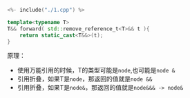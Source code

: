 
```cpp
<%- include("./1.cpp") %>
```

```cpp
template<typename T>
T&& forward( std::remove_reference_t<T>&& t ){
    return static_cast<T&&>(t);
}
```

原理：

 - 使用万能引用的时候，T的类型可能是`node`,也可能是`node &`
 - 引用折叠，如果T是`node`，那返回的值就是`node &&`
 - 引用折叠，如果T是`node&`，那返回的值就是`node&&& -> node&`
